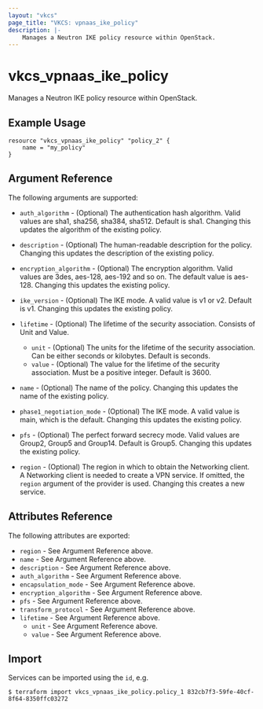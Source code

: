 ```yaml
---
layout: "vkcs"
page_title: "VKCS: vpnaas_ike_policy"
description: |-
	Manages a Neutron IKE policy resource within OpenStack.
---
```


# vkcs\_vpnaas\_ike\_policy

Manages a Neutron IKE policy resource within OpenStack.

## Example Usage

```hcl
resource "vkcs_vpnaas_ike_policy" "policy_2" {
	name = "my_policy"
}
```

## Argument Reference

The following arguments are supported:
* `auth_algorithm` - (Optional) The authentication hash algorithm. Valid values are sha1, sha256, sha384, sha512.
	Default is sha1. Changing this updates the algorithm of the existing policy.

* `description` - (Optional) The human-readable description for the policy.
	Changing this updates the description of the existing policy.

* `encryption_algorithm` - (Optional) The encryption algorithm. Valid values are 3des, aes-128, aes-192 and so on.
	The default value is aes-128. Changing this updates the existing policy.

* `ike_version` - (Optional) The IKE mode. A valid value is v1 or v2. Default is v1.
	Changing this updates the existing policy.

* `lifetime` - (Optional) The lifetime of the security association. Consists of Unit and Value.
	- `unit` - (Optional) The units for the lifetime of the security association. Can be either seconds or kilobytes.
	Default is seconds.
	- `value` - (Optional) The value for the lifetime of the security association. Must be a positive integer.
	Default is 3600.

* `name` - (Optional) The name of the policy. Changing this updates the name of
	the existing policy.

* `phase1_negotiation_mode` - (Optional) The IKE mode. A valid value is main, which is the default.
	Changing this updates the existing policy.

* `pfs` - (Optional) The perfect forward secrecy mode. Valid values are Group2, Group5 and Group14. Default is Group5.
	Changing this updates the existing policy.

* `region` - (Optional) The region in which to obtain the Networking client.
	A Networking client is needed to create a VPN service. If omitted, the
	`region` argument of the provider is used. Changing this creates a new
	service.

## Attributes Reference

The following attributes are exported:

* `region` - See Argument Reference above.
* `name` - See Argument Reference above.
* `description` - See Argument Reference above.
* `auth_algorithm` - See Argument Reference above.
* `encapsulation_mode` - See Argument Reference above.
* `encryption_algorithm` - See Argument Reference above.
* `pfs` - See Argument Reference above.
* `transform_protocol` - See Argument Reference above.
* `lifetime` - See Argument Reference above.
	- `unit` - See Argument Reference above.
	- `value` - See Argument Reference above.

## Import

Services can be imported using the `id`, e.g.

```
$ terraform import vkcs_vpnaas_ike_policy.policy_1 832cb7f3-59fe-40cf-8f64-8350ffc03272
```
